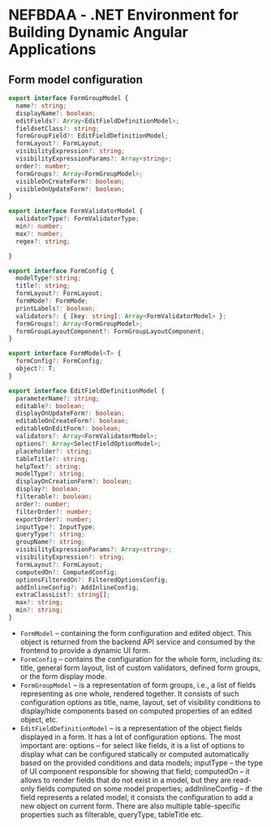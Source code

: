 # NEFBDAA - .NET Environment for Building Dynamic Angular Applications

## Form model configuration
``` typescript
export interface FormGroupModel {
  name?: string;
  displayName?: boolean;
  editFields?: Array<EditFieldDefinitionModel>;
  fieldsetClass?: string;
  formGroupField?: EditFieldDefinitionModel;
  formLayout?: FormLayout;
  visibilityExpression?: string;
  visibilityExpressionParams?: Array<string>;
  order?: number;
  formGroups?: Array<FormGroupModel>;
  visibleOnCreateForm?: boolean;
  visibleOnUpdateForm?: boolean;
}

export interface FormValidatorModel {
  validatorType?: FormValidatorType;
  min?: number;
  max?: number;
  regex?: string;

}

export interface FormConfig {
  modelType?:string;
  title?: string;
  formLayout?: FormLayout;
  formMode?: FormMode;
  printLabels?: boolean;
  validators?: { [key: string]: Array<FormValidatorModel> };
  formGroups?: Array<FormGroupModel>;
  formGroupLayoutComponent?: FormGroupLayoutComponent;
}

export interface FormModel<T> {
  formConfig?: FormConfig;
  object?: T;
}

export interface EditFieldDefinitionModel {
  parameterName?: string;
  editable?: boolean;
  displayOnUpdateForm?: boolean;
  editableOnCreateForm?: boolean;
  editableOnEditForm?: boolean;
  validators?: Array<FormValidatorModel>;
  options?: Array<SelectFieldOptionModel>;
  placeholder?: string;
  tableTitle?: string;
  helpText?: string;
  modelType?: string;
  displayOnCreationForm?: boolean;
  display?: boolean;
  filterable?: boolean;
  order?: number;
  filterOrder?: number;
  exportOrder?: number;
  inputType?: InputType;
  queryType?: string;
  groupName?: string;
  visibilityExpressionParams?: Array<string>;
  visibilityExpression?: string;
  formLayout?: FormLayout;
  computedOn?: ComputedConfig;
  optionsFilteredOn?: FilteredOptionsConfig;
  addInlineConfig?: AddInlineConfig;
  extraClassList?: string[];
  max?: string;
  min?: string;
}
```
- `FormModel` – containing the form configuration and edited object. This object is returned from the backend API service and consumed by the frontend to provide a dynamic UI form.
- `FormConfig` – contains the configuration for the whole form, including its: title, general form layout, list of custom validators, defined form groups, or the form display mode.  
- `FormGroupModel` – is a representation of form groups, i.e., a list of fields representing as one whole, rendered together. It consists of such configuration options as title, name, layout, set of visibility conditions to display/hide components based on computed properties of an edited object, etc.
- `EditFieldDefinitionModel` – is a representation of the object fields displayed in a form. It has a lot of configuration options. The most important are: options – for select like fields, it is a list of options to display what can be configured statically or computed automatically based on the provided conditions and data models; inputType – the type of UI component responsible for showing that field; computedOn – it allows to render fields that do not exist in a model, but they are read-only fields computed on some model properties; addInlineConfig – if the field represents a related model, it consists the configuration to add a new object on current form. There are also multiple table-specific properties such as filterable, queryType, tableTitle etc.

